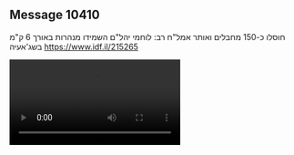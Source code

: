 ## Message 10410

חוסלו כ-150 מחבלים ואותר אמל"ח רב:
לוחמי יהל"ם השמידו מנהרות באורך 6 ק"מ בשג'אעיה
https://www.idf.il/215265

![Video](10410/10410_media.mp4)
